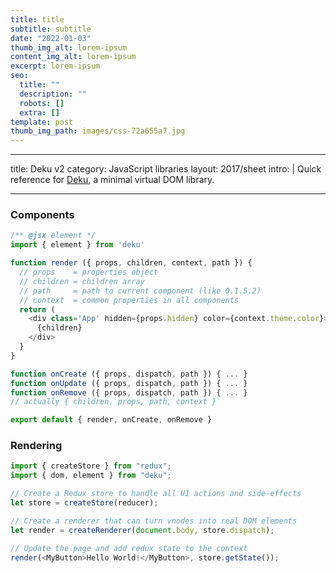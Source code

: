 ```yaml
---
title: title
subtitle: subtitle
date: "2022-01-03"
thumb_img_alt: lorem-ipsum
content_img_alt: lorem-ipsum
excerpt: lorem-ipsum
seo:
  title: ""
  description: ""
  robots: []
  extra: []
template: post
thumb_img_path: images/css-72a655a7.jpg
---
```


---

title: Deku v2
category: JavaScript libraries
layout: 2017/sheet
intro: |
Quick reference for [Deku](https://www.npmjs.com/package/deku), a minimal virtual DOM library.

---

### Components

```js
/** @jsx element */
import { element } from 'deku'

function render ({ props, children, context, path }) {
  // props    = properties object
  // children = children array
  // path     = path to current component (like 0.1.5.2)
  // context  = common properties in all components
  return (
    <div class='App' hidden={props.hidden} color={context.theme.color}>
      {children}
    </div>
  }
}

function onCreate ({ props, dispatch, path }) { ... }
function onUpdate ({ props, dispatch, path }) { ... }
function onRemove ({ props, dispatch, path }) { ... }
// actually { children, props, path, context }

export default { render, onCreate, onRemove }
```

### Rendering

```js
import { createStore } from "redux";
import { dom, element } from "deku";

// Create a Redux store to handle all UI actions and side-effects
let store = createStore(reducer);

// Create a renderer that can turn vnodes into real DOM elements
let render = createRenderer(document.body, store.dispatch);

// Update the page and add redux state to the context
render(<MyButton>Hello World!</MyButton>, store.getState());
```

